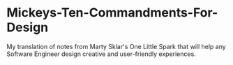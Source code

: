 # Mickeys-Ten-Commandments-For-Design
My translation of notes from Marty Sklar's One Little Spark that will help any Software Engineer design creative and user-friendly experiences.

